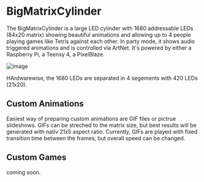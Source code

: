 # BigMatrixCylinder

The BigMatrixCylinder is a large LED cylinder with 1680 addressable LEDs (84x20 matrix) showing beautiful animations and allowing up to 4 people playing games like Tetris against each other. In party mode, it shows audio triggered animations and is controlled via ArtNet. It's powered by either a Raspberry Pi, a Teensy 4, a PixelBlaze.

![image](https://github.com/makeTVee/BigMatrixCylinder/assets/18531000/c600e6b2-864a-4ea3-a0e9-51fce3c3d0de)

HArdwarewise, the 1680 LEDs are separated in 4 segements with 420 LEDs (21x20). 

## Custom Animations

Easiest way of preparing custom animations are GIF files or pictrue slideshows. GIFs can be streched to the matrix size, but best results will be generated with nativ 21x5 aspect ratio. Currently, GIFs are played with fixed transition time between the frames, but overall speed can be changed.

## Custom Games
coming soon.

